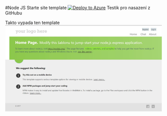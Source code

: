 #Node JS Starte site template [![Deploy to Azure](http://azuredeploy.net/deploybutton.png)](https://azuredeploy.net/)
Testik pro nasazení z GitHubu

Takto vypada ten template ![Sablona](https://github.com/jiribur/NodeExpress/blob/master/Sablona.JPG)
